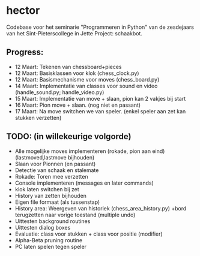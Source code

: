 # hector
Codebase voor het seminarie "Programmeren in Python" van de zesdejaars van het Sint-Pieterscollege in Jette 
Project: schaakbot.

## Progress:
* 12 Maart: Tekenen van chessboard+pieces
* 12 Maart: Basisklassen voor klok (chess_clock.py)
* 12 Maart: Basismechanisme voor moves (chess_board.py)
* 14 Maart: Implementatie van classes voor sound en video (handle_sound.py; handle_video.py)
* 15 Maart: Implementatie van move + slaan, pion kan 2 vakjes bij start
* 16 Maart: Pion move + slaan. (nog niet en passant)
* 17 Maart: Na move switchen we van speler. (enkel speler aan zet kan stukken verzetten)
## TODO: (in willekeurige volgorde)
* Alle mogelijke moves implementeren (rokade, pion aan eind)(lastmoved,lastmove bijhouden)
* Slaan voor Pionnen (en passant)
* Detectie van schaak en stalemate
* Rokade: Toren mee verzetten
* Console implementeren (messages en later commands)
* klok laten switchen bij zet
* History van zetten bijhouden
* Eigen file formaat (als tussenstap)
* History area: Weergeven van historiek (chess_area_history.py)
    +bord terugzetten naar vorige toestand (multiple undo)
* Uittesten background routines
* Uittesten dialog boxes
* Evaluatie: class voor stukken + class voor positie (modifier)
* Alpha-Beta pruning routine
* PC laten spelen tegen speler
